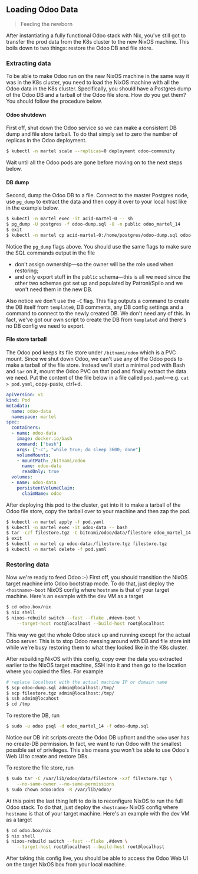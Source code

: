 Loading Odoo Data
-----------------
> Feeding the newborn

After instantiating a fully functional Odoo stack with Nix, you've
still got to transfer the prod data from the K8s cluster to the new
NixOS machine. This boils down to two things: restore the Odoo DB
and file store.


### Extracting data

To be able to make Odoo run on the new NixOS machine in the same way
it was in the K8s cluster, you need to load the NixOS machine with
all the Odoo data in the K8s cluster. Specifically, you should have
a Postgres dump of the Odoo DB and a tarball of the Odoo file store.
How do you get them? You should follow the procedure below.

#### Odoo shutdown
First off, shut down the Odoo service so we can make a consistent
DB dump and file store tarball. To do that simply set to zero the
number of replicas in the Odoo deployment.

```bash
$ kubectl -n martel scale --replicas=0 deployment odoo-community
```

Wait until all the Odoo pods are gone before moving on to the next
steps below.

#### DB dump
Second, dump the Odoo DB to a file. Connect to the master Postgres
node, use `pg_dump` to extract the data and then copy it over to
your local host like in the example below.

```bash
$ kubectl -n martel exec -it acid-martel-0 -- sh
$ pg_dump -U postgres -f odoo-dump.sql -O -n public odoo_martel_14
$ exit
$ kubectl -n martel cp acid-martel-0:/home/postgres/odoo-dump.sql odoo-dump.sql
```

Notice the `pg_dump` flags above. You should use the same flags to
make sure the SQL commands output in the file
- don't assign ownership—so the owner will be the role used when
  restoring;
- and only export stuff in the `public` schema—this is all we need
  since the other two schemas got set up and populated by Patroni/Spilo
  and we won't need them in the new DB.

Also notice we don't use the `-C` flag. This flag outputs a command
to create the DB itself from `template0`, DB comments, any DB config
settings and a command to connect to the newly created DB. We don't
need any of this. In fact, we've got our own script to create the DB
from `template0` and there's no DB config we need to export.


#### File store tarball
The Odoo pod keeps its file store under `/bitnami/odoo` which is a
PVC mount. Since we shut down Odoo, we can't use any of the Odoo pods
to make a tarball of the file store. Instead we'll start a minimal
pod with Bash and `tar` on it, mount the Odoo PVC on that pod and
finally extract the data we need. Put the content of the file below
in a file called `pod.yaml`—e.g. `cat > pod.yaml`, copy-paste, ctrl+d.

```yaml
apiVersion: v1
kind: Pod
metadata:
  name: odoo-data
  namespace: martel
spec:
  containers:
  - name: odoo-data
    image: docker.io/bash
    command: ["bash"]
    args: ["-c", "while true; do sleep 3600; done"]
    volumeMounts:
    - mountPath: /bitnami/odoo
      name: odoo-data
      readOnly: true
  volumes:
  - name: odoo-data
    persistentVolumeClaim:
      claimName: odoo
```

After deploying this pod to the cluster, get into it to make a tarball
of the Odoo file store, copy the tarball over to your machine and then
zap the pod.

```bash
$ kubectl -n martel apply -f pod.yaml
$ kubectl -n martel exec -it odoo-data -- bash
$ tar -czf filestore.tgz -C bitnami/odoo/data/filestore odoo_martel_14
$ exit
$ kubectl -n martel cp odoo-data:/filestore.tgz filestore.tgz
$ kubectl -n martel delete -f pod.yaml
```


### Restoring data

Now we're ready to feed Odoo :-) First off, you should transition
the NixOS target machine into Odoo bootstrap mode. To do that, just
deploy the `<hostname>-boot` NixOS config where `hostname` is that
of your target machine. Here's an example with the dev VM as a target

```bash
$ cd odoo.box/nix
$ nix shell
$ nixos-rebuild switch --fast --flake .#devm-boot \
    --target-host root@localhost --build-host root@localhost
```

This way we get the whole Odoo stack up and running except for the
actual Odoo server. This is to stop Odoo messing around with DB and
file store init while we're busy restoring them to what they looked
like in the K8s cluster.

After rebuilding NixOS with this config, copy over the data you extracted
earlier to the NixOS target machine, SSH into it and then go to the
location where you copied the files. For example

```bash
# replace localhost with the actual machine IP or domain name
$ scp odoo-dump.sql admin@localhost:/tmp/
$ scp filestore.tgz admin@localhost:/tmp/
$ ssh admin@locahost
$ cd /tmp
```

To restore the DB, run

```bash
$ sudo -u odoo psql -d odoo_martel_14 -f odoo-dump.sql
```

Notice our DB init scripts create the Odoo DB upfront and the `odoo`
user has no create-DB permission. In fact, we want to run Odoo with
the smallest possible set of privileges. This also means you won't
be able to use Odoo's Web UI to create and restore DBs.

To restore the file store, run

```bash
$ sudo tar -C /var/lib/odoo/data/filestore -xzf filestore.tgz \
    --no-same-owner --no-same-permissions
$ sudo chown odoo:odoo -R /var/lib/odoo/
```

At this point the last thing left to do is to reconfigure NixOS
to run the full Odoo stack. To do that, just deploy the `<hostname>`
NixOS config where `hostname` is that of your target machine. Here's
an example with the dev VM as a target

```bash
$ cd odoo.box/nix
$ nix shell
$ nixos-rebuild switch --fast --flake .#devm \
    --target-host root@localhost --build-host root@localhost
```

After taking this config live, you should be able to access the
Odoo Web UI on the target NixOS box from your local machine.
